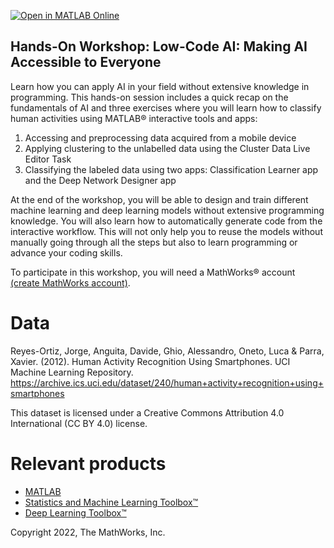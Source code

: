 [![Open in MATLAB Online](https://www.mathworks.com/images/responsive/global/open-in-matlab-online.svg)](https://matlab.mathworks.com/open/github/v1?repo=mathworks/low-code-AI-workshop)

## Hands-On Workshop: Low-Code AI: Making AI Accessible to Everyone

Learn how you can apply AI in your field without extensive knowledge in programming. This hands-on session includes a quick recap on the fundamentals of AI and three exercises where you will learn how to classify human activities using MATLAB&reg; interactive tools and apps:
1. Accessing and preprocessing data acquired from a mobile device
2. Applying clustering to the unlabelled data using the Cluster Data Live Editor Task
3. Classifying the labeled data using two apps: Classification Learner app and the Deep Network Designer app

At the end of the workshop, you will be able to design and train different machine learning and deep learning models without extensive programming knowledge. You will also learn how to automatically generate code from the interactive workflow. This will not only help you to reuse the models without manually going through all the steps but also to learn programming or advance your coding skills.

To participate in this workshop, you will need a MathWorks&reg; account [(create MathWorks account)](https://www.mathworks.com/mwaccount/register).

# Data
Reyes-Ortiz, Jorge, Anguita, Davide, Ghio, Alessandro, Oneto, Luca & Parra, Xavier. (2012). Human Activity Recognition Using Smartphones. UCI Machine Learning Repository. https://archive.ics.uci.edu/dataset/240/human+activity+recognition+using+smartphones

This dataset is licensed under a Creative Commons Attribution 4.0 International (CC BY 4.0) license.

# Relevant products
* [MATLAB](https://www.mathworks.com/products/matlab.html)
* [Statistics and Machine Learning Toolbox&trade;](https://www.mathworks.com/products/statistics.html)
* [Deep Learning Toolbox&trade;](https://www.mathworks.com/products/deep-learning.html)

Copyright 2022, The MathWorks, Inc. 
